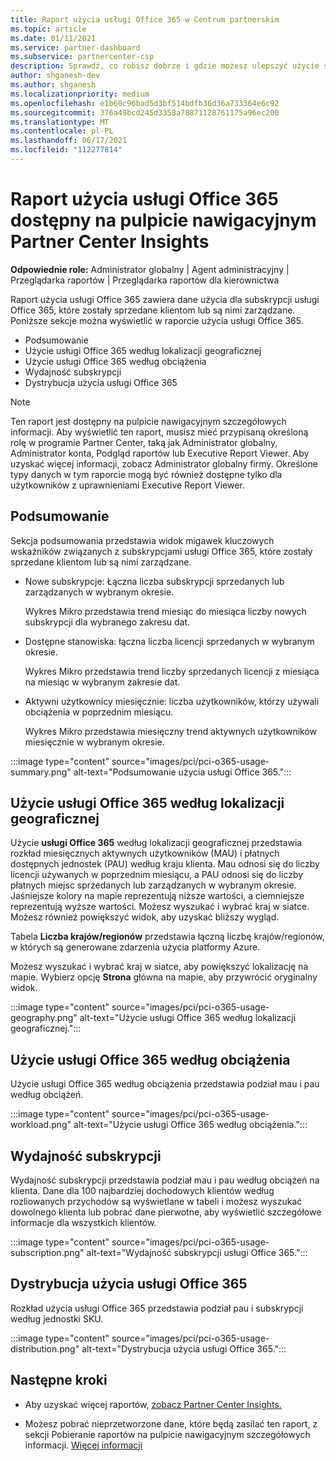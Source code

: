 ```yaml
---
title: Raport użycia usługi Office 365 w Centrum partnerskim
ms.topic: article
ms.date: 01/11/2021
ms.service: partner-dashboard
ms.subservice: partnercenter-csp
description: Sprawdź, co robisz dobrze i gdzie możesz ulepszyć użycie subskrypcji usługi Office 365, które sprzedajesz klientom lub zarządzasz nimi.
author: shganesh-dev
ms.author: shganesh
ms.localizationpriority: medium
ms.openlocfilehash: e1b60c96bad5d3bf514bdfb36d36a733364e6c92
ms.sourcegitcommit: 376a49bcd245d3358a78871128761175a96ec200
ms.translationtype: MT
ms.contentlocale: pl-PL
ms.lasthandoff: 06/17/2021
ms.locfileid: "112277814"
---
```

# <a name="office-365-usage-report-available-from-the-partner-center-insights-dashboard"></a>Raport użycia usługi Office 365 dostępny na pulpicie nawigacyjnym Partner Center Insights

**Odpowiednie role:** Administrator globalny | Agent administracyjny | Przeglądarka raportów | Przeglądarka raportów dla kierownictwa

Raport użycia usługi Office 365 zawiera dane użycia dla subskrypcji usługi Office 365, które zostały sprzedane klientom lub są nimi zarządzane. Poniższe sekcje można wyświetlić w raporcie użycia usługi Office 365.

- Podsumowanie
- Użycie usługi Office 365 według lokalizacji geograficznej
- Użycie usługi Office 365 według obciążenia
- Wydajność subskrypcji
- Dystrybucja użycia usługi Office 365

 > [!NOTE]
 > Ten raport jest dostępny na pulpicie nawigacyjnym szczegółowych informacji. Aby wyświetlić ten raport, musisz mieć przypisaną określoną rolę w programie Partner Center, taką jak Administrator globalny, Administrator konta, Podgląd raportów lub Executive Report Viewer. Aby uzyskać więcej informacji, zobacz Administrator globalny firmy. Określone typy danych w tym raporcie mogą być również dostępne tylko dla użytkowników z uprawnieniami Executive Report Viewer.

## <a name="summary"></a>Podsumowanie

Sekcja podsumowania przedstawia widok migawek kluczowych wskaźników związanych z subskrypcjami usługi Office 365, które zostały sprzedane klientom lub są nimi zarządzane.  

- Nowe subskrypcje: Łączna liczba subskrypcji sprzedanych lub zarządzanych w wybranym okresie.

   Wykres Mikro przedstawia trend miesiąc do miesiąca liczby nowych subskrypcji dla wybranego zakresu dat.

- Dostępne stanowiska: łączna liczba licencji sprzedanych w wybranym okresie.

   Wykres Mikro przedstawia trend liczby sprzedanych licencji z miesiąca na miesiąc w wybranym zakresie dat.

- Aktywni użytkownicy miesięcznie: liczba użytkowników, którzy używali obciążenia w poprzednim miesiącu. 

   Wykres Mikro przedstawia miesięczny trend aktywnych użytkowników miesięcznie w wybranym okresie.

:::image type="content" source="images/pci/pci-o365-usage-summary.png" alt-text="Podsumowanie użycia usługi Office 365.":::

## <a name="office-365-usage-by-geography"></a>Użycie usługi Office 365 według lokalizacji geograficznej

Użycie **usługi Office 365** według lokalizacji geograficznej przedstawia rozkład miesięcznych aktywnych użytkowników (MAU) i płatnych dostępnych jednostek (PAU) według kraju klienta. Mau odnosi się do liczby licencji używanych w poprzednim miesiącu, a PAU odnosi się do liczby płatnych miejsc sprzedanych lub zarządzanych w wybranym okresie. Jaśniejsze kolory na mapie reprezentują niższe wartości, a ciemniejsze reprezentują wyższe wartości. Możesz wyszukać i wybrać kraj w siatce. Możesz również powiększyć widok, aby uzyskać bliższy wygląd.

Tabela **Liczba krajów/regionów** przedstawia łączną liczbę krajów/regionów, w których są generowane zdarzenia użycia platformy Azure.

Możesz wyszukać i wybrać kraj w siatce, aby powiększyć lokalizację na mapie. Wybierz opcję **Strona** główna na mapie, aby przywrócić oryginalny widok.


:::image type="content" source="images/pci/pci-o365-usage-geography.png" alt-text="Użycie usługi Office 365 według lokalizacji geograficznej.":::

## <a name="office-365-usage-by-workload"></a>Użycie usługi Office 365 według obciążenia

Użycie usługi Office 365 według obciążenia przedstawia podział mau i pau według obciążeń.

:::image type="content" source="images/pci/pci-o365-usage-workload.png" alt-text="Użycie usługi Office 365 według obciążenia.":::

## <a name="subscriptions-performance"></a>Wydajność subskrypcji

Wydajność subskrypcji przedstawia podział mau i pau według obciążeń na klienta. Dane dla 100 najbardziej dochodowych klientów według rozliowanych przychodów są wyświetlane w tabeli i możesz wyszukać dowolnego klienta lub pobrać dane pierwotne, aby wyświetlić szczegółowe informacje dla wszystkich klientów.

:::image type="content" source="images/pci/pci-o365-usage-subscription.png" alt-text="Wydajność subskrypcji usługi Office 365.":::

## <a name="office-365-usage-distribution"></a>Dystrybucja użycia usługi Office 365

Rozkład użycia usługi Office 365 przedstawia podział pau i subskrypcji według jednostki SKU.

:::image type="content" source="images/pci/pci-o365-usage-distribution.png" alt-text="Dystrybucja użycia usługi Office 365.":::

## <a name="next-steps"></a>Następne kroki

- Aby uzyskać więcej raportów, [zobacz Partner Center Insights.](partner-center-insights.md)

- Możesz pobrać nieprzetworzone dane, które będą zasilać ten raport, z sekcji Pobieranie raportów na pulpicie nawigacyjnym szczegółowych informacji. [Więcej informacji](pci-download-reports.md) 
